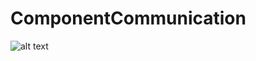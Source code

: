 # ComponentCommunication

![alt text](https://github.com/santhoshthepro/Angular-Component-Communication/blob/Sharing-Data-Via-Services/src/assets/example4.png)
